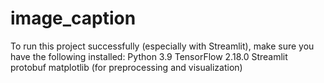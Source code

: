 # image_caption

To run this project successfully (especially with Streamlit), make sure you have the following installed:
Python 3.9
TensorFlow 2.18.0
Streamlit
protobuf
matplotlib (for preprocessing and visualization)

